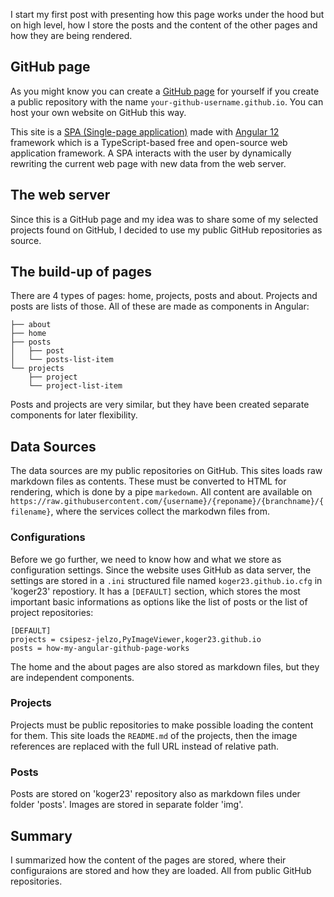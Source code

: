 I start my first post with presenting how this page works under the hood but on high level, how I store the posts and the content of the other pages and how they are being rendered.

## GitHub page
As you might know you can create a [GitHub page](https://pages.github.com/) for yourself if you create a public repository with the name `your-github-username.github.io`. You can host your own website on GitHub this way.

This site is a [SPA (Single-page application)](https://en.wikipedia.org/wiki/Single-page_application) made with [Angular 12](https://angular.io) framework which is a TypeScript-based free and open-source web application framework. A SPA interacts with the user by dynamically rewriting the current web page with new data from the web server.

## The web server
Since this is a GitHub page and my idea was to share some of my selected projects found on GitHub, I decided to use my public GitHub repositories as source.

## The build-up of pages
There are 4 types of pages: home, projects, posts and about. Projects and posts are lists of those. All of these are made as components in Angular:
```
├── about
├── home
├── posts
│   ├── post
│   └── posts-list-item
└── projects
    ├── project
    └── project-list-item

```
Posts and projects are very similar, but they have been created separate components for later flexibility.

## Data Sources
The data sources are my public repositories on GitHub. This sites loads raw markdown files as contents. These must be converted to HTML for rendering, which is done by a pipe `markedown`. All content are available on `https://raw.githubusercontent.com/{username}/{reponame}/{branchname}/{filename}`, where the services collect the markodwn files from.

### Configurations
Before we go further, we need to know how and what we store as configuration settings.
Since the website uses GitHub as data server, the settings are stored in a `.ini` structured file named `koger23.github.io.cfg` in 'koger23' repostiory. It has a `[DEFAULT]` section, which stores the most important basic informations as options like the list of posts or the list of project repositories:
```
[DEFAULT]
projects = csipesz-jelzo,PyImageViewer,koger23.github.io
posts = how-my-angular-github-page-works
```
The home and the about pages are also stored as markdown files, but they are independent components.

### Projects
Projects must be public repositories to make possible loading the content for them. This site loads the `README.md` of the projects, then the image references are replaced with the full URL instead of relative path.

### Posts
Posts are stored on 'koger23' repository also as markdown files under folder 'posts'. Images are stored in separate folder 'img'.

## Summary
I summarized how the content of the pages are stored, where their configuraions are stored and how they are loaded. All from public GitHub repositories.
